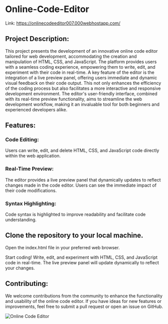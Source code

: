 # Online-Code-Editor

Link: https://onlinecodeeditor007.000webhostapp.com/


## Project Description:
This project presents the development of an innovative online code editor tailored for web development, accommodating the creation and manipulation of HTML, CSS, and JavaScript. The platform provides users with a seamless coding experience, empowering them to write, edit, and experiment with their code in real-time. A key feature of the editor is the integration of a live preview panel, offering users immediate and dynamic visual feedback on their code output. This not only enhances the efficiency of the coding process but also facilitates a more interactive and responsive development environment. The editor's user-friendly interface, combined with its real-time preview functionality, aims to streamline the web development workflow, making it an invaluable tool for both beginners and experienced developers alike.

## Features:

### Code Editing:
Users can write, edit, and delete HTML, CSS, and JavaScript code directly within the web application.

### Real-Time Preview: 
The editor provides a live preview panel that dynamically updates to reflect changes made in the code editor. Users can see the immediate impact of their code modifications.

### Syntax Highlighting: 
Code syntax is highlighted to improve readability and facilitate code understanding.

## Clone the repository to your local machine.
Open the index.html file in your preferred web browser.

Start coding! Write, edit, and experiment with HTML, CSS, and JavaScript code in real-time. The live preview panel will update dynamically to reflect your changes.

## Contributing:
We welcome contributions from the community to enhance the functionality and usability of the online code editor. If you have ideas for new features or improvements, feel free to submit a pull request or open an issue on GitHub.


![Online Code Editor](https://github.com/Tanishgupta007/Online-Code-Editor/assets/75359038/ee6e81fc-cf10-4a17-a5a3-f45c4e8793f7)
